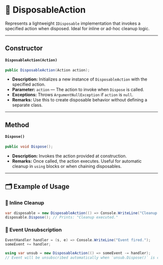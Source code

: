 # 🧩 DisposableAction

Represents a lightweight `IDisposable` implementation that invokes a specified action when disposed. Ideal for inline or ad-hoc cleanup logic.

---

## Constructor

#### `DisposableAction(Action)`
```csharp
public DisposableAction(Action action);
```
- **Description:** Initializes a new instance of `DisposableAction` with the specified action.
- **Parameter:** `action` — The action to invoke when `Dispose` is called.
- **Exceptions:** Throws `ArgumentNullException` if `action` is `null`.
- **Remarks:** Use this to create disposable behavior without defining a separate class.

---

## Method

#### `Dispose()`
```csharp
public void Dispose();
```
- **Description:** Invokes the action provided at construction.
- **Remarks:** Once called, the action executes. Useful for automatic cleanup in `using` blocks or when chaining disposables.

---

## 🗂 Example of Usage

### 🔹 Inline Cleanup

```csharp
var disposable = new DisposableAction(() => Console.WriteLine("Cleanup executed."));
disposable.Dispose(); // Prints: "Cleanup executed."
```

### 🔹 Event Unsubscription

```csharp
EventHandler handler = (s, e) => Console.WriteLine("Event fired.");
someEvent += handler;

using var unsub = new DisposableAction(() => someEvent -= handler);
// Event will be unsubscribed automatically when `unsub.Dispose()` is called
```